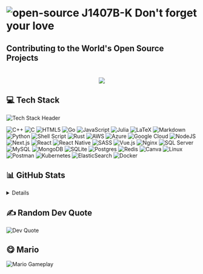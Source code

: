 # ![open-source](https://user-images.githubusercontent.com/79493862/130308685-60eee7b7-120a-45ae-8a41-35d090ae335c.png) J1407B-K Don't forget your love

## Contributing to the World's Open Source Projects

<h1 align="center">
  <a href="https://git.io/typing-svg">
    <img src="https://readme-typing-svg.herokuapp.com/?color=%23F18900&lines=Hello+There!+👋;Pleased+to+meet+you!;&center=true&size=30">
  </a>
</h1>




## 💻 Tech Stack

![Tech Stack Header](https://github.com/erbanku/erbanku/assets/79493862/543c5ef4-bae2-45c3-9742-04af4b56cda1)

![C++](https://img.shields.io/badge/c++-%2300599C.svg?style=flat&logo=c%2B%2B)
![C](https://img.shields.io/badge/c-%2300599C.svg?style=flat&logo=c)
![HTML5](https://img.shields.io/badge/html5-%23E34F26.svg?style=flat&logo=html5)
![Go](https://img.shields.io/badge/go-%2300ADD8.svg?style=flat&logo=go)
![JavaScript](https://img.shields.io/badge/javascript-%23323330.svg?style=flat&logo=javascript&logoColor=%23F7DF1E)
![Julia](https://img.shields.io/badge/-Julia-9558B2?style=flat&logo=julia&logoColor=white)
![LaTeX](https://img.shields.io/badge/latex-%23008080.svg?style=flat&logo=latex)
![Markdown](https://img.shields.io/badge/markdown-%23000000.svg?style=flat&logo=markdown)
![Python](https://img.shields.io/badge/python-3670A0?style=flat&logo=python&logoColor=ffdd54)
![Shell Script](https://img.shields.io/badge/shell_script-%23121011.svg?style=flat&logo=gnu-bash)
![Rust](https://img.shields.io/badge/rust-%23000000.svg?style=flat&logo=rust)
![AWS](https://img.shields.io/badge/AWS-%23FF9900.svg?style=flat&logo=amazon-aws)
![Azure](https://img.shields.io/badge/azure-%230072C6.svg?style=flat&logo=azure-devops)
![Google Cloud](https://img.shields.io/badge/Google%20Cloud-%234285F4.svg?style=flat&logo=google-cloud)
![NodeJS](https://img.shields.io/badge/node.js-6DA55F?style=flat&logo=node.js)
![Next.js](https://img.shields.io/badge/Next-black?style=flat&logo=next.js)
![React](https://img.shields.io/badge/react-%2320232a.svg?style=flat&logo=react&logoColor=%2361DAFB)
![React Native](https://img.shields.io/badge/react_native-%2320232a.svg?style=flat&logo=react)
![SASS](https://img.shields.io/badge/SASS-hotpink.svg?style=flat&logo=SASS)
![Vue.js](https://img.shields.io/badge/vuejs-%2335495e.svg?style=flat&logo=vuedotjs)
![Nginx](https://img.shields.io/badge/nginx-%23009639.svg?style=flat&logo=nginx)
![SQL Server](https://img.shields.io/badge/Microsoft%20SQL%20Server-CC2927?style=flat&logo=microsoft%20sql%20server)
![MySQL](https://img.shields.io/badge/mysql-%2300f.svg?style=flat&logo=mysql)
![MongoDB](https://img.shields.io/badge/MongoDB-%234ea94b.svg?style=flat&logo=mongodb)
![SQLite](https://img.shields.io/badge/sqlite-%2307405e.svg?style=flat&logo=sqlite)
![Postgres](https://img.shields.io/badge/postgres-%23316192.svg?style=flat&logo=postgresql)
![Redis](https://img.shields.io/badge/redis-%23DD0031.svg?style=flat&logo=redis)
![Canva](https://img.shields.io/badge/Canva-%2300C4CC.svg?style=flat&logo=Canva)
![Linux](https://img.shields.io/badge/Linux-FCC624?style=flat&logo=linux&logoColor=black)
![Postman](https://img.shields.io/badge/Postman-FF6C37?style=flat&logo=postman)
![Kubernetes](https://img.shields.io/badge/kubernetes-%23326ce5.svg?style=flat&logo=kubernetes)
![ElasticSearch](https://img.shields.io/badge/ElasticSearch-005571?style=flat&logo=elasticsearch)
![Docker](https://img.shields.io/badge/docker-%230db7ed.svg?style=flat&logo=docker)

## 📊 GitHub Stats

<details>
  <summary>Details</summary>

  <picture>
    <source
      media="(prefers-color-scheme: dark)"
      srcset="https://github-readme-stats.vercel.app/api?username=J1407B-K&show_icons=true&theme=dark">
    <source
      media="(prefers-color-scheme: light)"
      srcset="https://github-readme-stats.vercel.app/api?username=J1407B-K&show_icons=true&theme=light">
    <img
      src="https://github-readme-stats.vercel.app/api?username=J1407B-K&show_icons=true&theme=light"
      alt="GitHub Stats">
  </picture>

  <picture>
    <source
      media="(prefers-color-scheme: dark)"
      srcset="https://github-readme-stats.vercel.app/api/top-langs/?username=J1407B-K&layout=compact&theme=dark">
    <source
      media="(prefers-color-scheme: light)"
      srcset="https://github-readme-stats.vercel.app/api/top-langs/?username=J1407B-K&layout=compact&theme=light">
    <img
      src="https://github-readme-stats.vercel.app/api/top-langs/?username=J1407B-K&layout=compact&theme=light"
      alt="Top Languages">
  </picture>

</details>

## ✍️ Random Dev Quote

<picture>
  <source
    media="(prefers-color-scheme: dark)"
    srcset="https://quotes-github-readme.vercel.app/api?type=horizontal&theme=dark">
  <source
    media="(prefers-color-scheme: light)"
    srcset="https://quotes-github-readme.vercel.app/api?type=horizontal&theme=light">
  <img
    src="https://quotes-github-readme.vercel.app/api?type=horizontal&theme=light"
    alt="Dev Quote">
</picture>

## 😋 Mario

![Mario Gameplay](https://github.com/erbanku/erbanku/assets/79493862/56f4be91-dcd4-4700-838d-5545ccdbf859)
